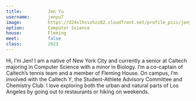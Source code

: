 ```yaml
---
title:          Jen Yu 
username:       jenyu7
image:          https://d24slhcvzhzz82.cloudfront.net/profile_pics/jenyu7.png
option:         Computer Science 
house:          Fleming 
meet:           false
class:          2023
---
```


Hi, I’m Jen! I am a native of New York City and currently a senior at Caltech majoring in Computer Science with a minor in Biology. I’m a co-captain of Caltech’s tennis team and a member of Fleming House. On campus, I’m involved with the Caltech Y, the Student-Athlete Advisory Committee and Chemistry Club. I love exploring both the urban and natural parts of Los Angeles by going out to restaurants or hiking on weekends.
